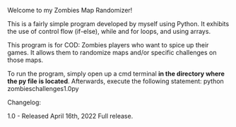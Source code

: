 Welcome to my Zombies Map Randomizer!

This is a fairly simple program developed by myself using Python.
It exhibits the use of control flow (if-else), while and for loops, and using arrays.

This program is for COD: Zombies players who want to spice up their games.
It allows them to randomize maps and/or specific challenges on those maps.

To run the program, simply open up a cmd terminal **in the directory where the py file is located**.
Afterwards, execute the following statement:
python zombieschallenges1.0py

Changelog:

1.0  - Released April 16th,  2022
Full release.
